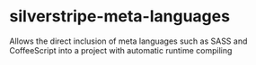 silverstripe-meta-languages
===========================

Allows the direct inclusion of meta languages such as SASS and CoffeeScript into a project with automatic runtime compiling